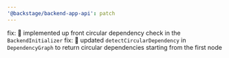 ```yaml
---
'@backstage/backend-app-api': patch
---
```


fix: :bug: implemented up front circular dependency check in the `BackendInitializer`
fix: :bug: updated `detectCircularDependency` in `DependencyGraph` to return circular dependencies starting from the first node
